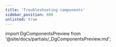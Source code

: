 ```yaml
---
title: 'Troubleshooting components'
sidebar_position: 600
unlisted: true
---
```


import DgComponentsPreview from '@site/docs/partials/\_DgComponentsPreview.md';

<DgComponentsPreview />
